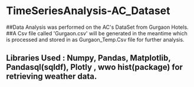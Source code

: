 # TimeSeriesAnalysis-AC_Dataset
##Data Analysis was performed on the AC's DataSet from Gurgaon Hotels.
##A Csv file called 'Gurgaon.csv' will be generated in the meantime which is processed and stored in as Gurgaon_Temp.Csv file for further analysis.
## Libraries Used : Numpy, Pandas, Matplotlib, Pandasql(sqldf), Plotly , wwo hist(package) for retrieving weather data.
